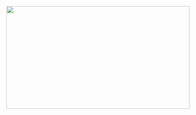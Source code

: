 <img src="https://giphy.com/embed/YpKI3ooaEoNmovRjYi" width="480" height="270" frameBorder="0" class="giphy-embed" allowFullScreen></img>

